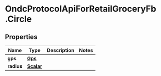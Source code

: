# OndcProtocolApiForRetailGroceryFb.Circle

## Properties
Name | Type | Description | Notes
------------ | ------------- | ------------- | -------------
**gps** | [**Gps**](Gps.md) |  | 
**radius** | [**Scalar**](Scalar.md) |  | 
